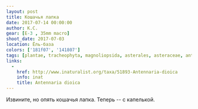 ```yaml
---
layout: post
title: Кошачья лапка
date: 2017-07-14 00:00:00
author: К.С.
gear: [E-3 , 35mm macro]
shoot_date: 2017-07-03
location: Ёль-база
colors: ['181f07', '141807']
tags: [plantae, tracheophyta, magnoliopsida, asterales, asteraceae, antennaria, antennaria dioica]
links:
  -
    href: http://www.inaturalist.org/taxa/51893-Antennaria-dioica
    info: inat
    title: Antennaria dioica
---
```

Извините, но опять кошачья лапка. Теперь -- с капелькой.

